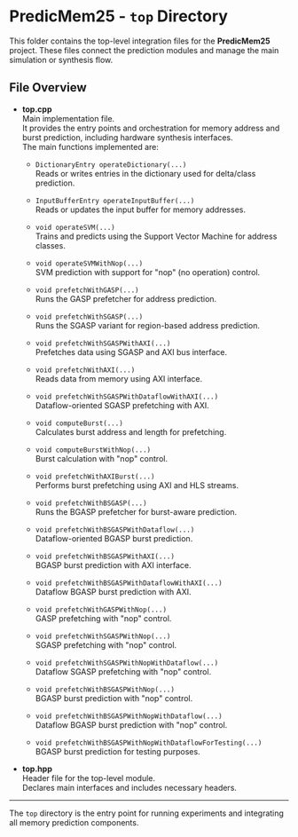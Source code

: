 # PredicMem25 - `top` Directory

This folder contains the top-level integration files for the **PredicMem25** project. These files connect the prediction modules and manage the main simulation or synthesis flow.

## File Overview

- **top.cpp**  
  Main implementation file.  
  It provides the entry points and orchestration for memory address and burst prediction, including hardware synthesis interfaces.  
  The main functions implemented are:

  - `DictionaryEntry operateDictionary(...)`  
    Reads or writes entries in the dictionary used for delta/class prediction.

  - `InputBufferEntry operateInputBuffer(...)`  
    Reads or updates the input buffer for memory addresses.

  - `void operateSVM(...)`  
    Trains and predicts using the Support Vector Machine for address classes.

  - `void operateSVMWithNop(...)`  
    SVM prediction with support for "nop" (no operation) control.

  - `void prefetchWithGASP(...)`  
    Runs the GASP prefetcher for address prediction.

  - `void prefetchWithSGASP(...)`  
    Runs the SGASP variant for region-based address prediction.

  - `void prefetchWithSGASPWithAXI(...)`  
    Prefetches data using SGASP and AXI bus interface.

  - `void prefetchWithAXI(...)`  
    Reads data from memory using AXI interface.

  - `void prefetchWithSGASPWithDataflowWithAXI(...)`  
    Dataflow-oriented SGASP prefetching with AXI.

  - `void computeBurst(...)`  
    Calculates burst address and length for prefetching.

  - `void computeBurstWithNop(...)`  
    Burst calculation with "nop" control.

  - `void prefetchWithAXIBurst(...)`  
    Performs burst prefetching using AXI and HLS streams.

  - `void prefetchWithBSGASP(...)`  
    Runs the BGASP prefetcher for burst-aware prediction.

  - `void prefetchWithBSGASPWithDataflow(...)`  
    Dataflow-oriented BGASP burst prediction.

  - `void prefetchWithBSGASPWithAXI(...)`  
    BGASP burst prediction with AXI interface.

  - `void prefetchWithBSGASPWithDataflowWithAXI(...)`  
    Dataflow BGASP burst prediction with AXI.

  - `void prefetchWithGASPWithNop(...)`  
    GASP prefetching with "nop" control.

  - `void prefetchWithSGASPWithNop(...)`  
    SGASP prefetching with "nop" control.

  - `void prefetchWithSGASPWithNopWithDataflow(...)`  
    Dataflow SGASP prefetching with "nop" control.

  - `void prefetchWithBSGASPWithNop(...)`  
    BGASP burst prediction with "nop" control.

  - `void prefetchWithBSGASPWithNopWithDataflow(...)`  
    Dataflow BGASP burst prediction with "nop" control.

  - `void prefetchWithBSGASPWithNopWithDataflowForTesting(...)`  
    BGASP burst prediction for testing purposes.

- **top.hpp**  
  Header file for the top-level module.  
  Declares main interfaces and includes necessary headers.

---

The `top` directory is the entry point for running experiments and integrating all memory prediction components.